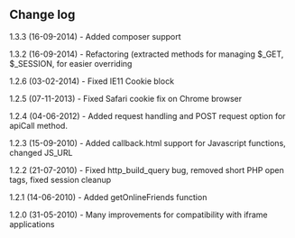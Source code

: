 Change log
----

1.3.3 (16-09-2014) - Added composer support

1.3.2 (16-09-2014) - Refactoring (extracted methods for managing $_GET, $_SESSION, for easier overriding

1.2.6 (03-02-2014) - Fixed IE11 Cookie block

1.2.5 (07-11-2013) - Fixed Safari cookie fix on Chrome browser

1.2.4 (04-06-2012) - Added request handling and POST request option for apiCall method.

1.2.3 (15-09-2010) - Added callback.html support for Javascript functions, changed JS_URL

1.2.2 (21-07-2010) - Fixed http_build_query bug, removed short PHP open tags, fixed session cleanup

1.2.1 (14-06-2010) - Added getOnlineFriends function

1.2.0 (31-05-2010) - Many improvements for compatibility with iframe applications